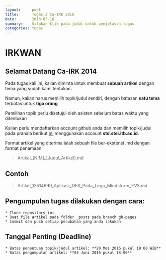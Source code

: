 ```yaml
---
layout:     post
title:      Tugas 2 Ca-IRK 2016
date:       2016-05-16
summary:    Silakan klik pada judul untuk penjelasan tugas
categories: tugas
---
```


# IRKWAN

## Selamat Datang Ca-IRK 2014

Pada tugas kali ini, kalian diminta untuk membuat **sebuah artikel** dengan tema yang sudah kami tentukan.

Namun, kalian harus memilih topik/judul sendiri, dengan batasan **satu tema** terbatas untuk **tiga orang**

Pemilihan topik perlu disetujui oleh asisten sebelum batas waktu yang ditentukan

Kalian perlu mendaftarkan account github anda dan memilih topik/judul pada pranala berikut [ini][gsheet] menggunakan account **std.stei.itb.ac.id**.

Format artikel yang diterima ialah sebuah file ber-ekstensi .md dengan format penamaan:

> Artikel_[NIM]_[Judul_Artikel].md

## Contoh

> Artikel_13514999_Aplikasi_DFS_Pada_Lego_Mindstorm_EV3.md

## Pengumpulan tugas dilakukan dengan cara:
	* Clone repository ini
	* Buat file artikel pada folder _posts pada branch gh-pages
	* Commit dan push setiap perubahan yang anda lakukan

## Tanggal Penting (Deadline)
	* Batas penentuan topik/judul artikel: **20 Mei 2016 pukul 18.00 WIB**
	* Batas pengumpulan artikel: **03 Juni 2016 pukul 18.00**

[gsheet]: <http://bit.ly/tugas2_ca_irk>
[root]: <https://github.com/irkwan/pixyll/>
